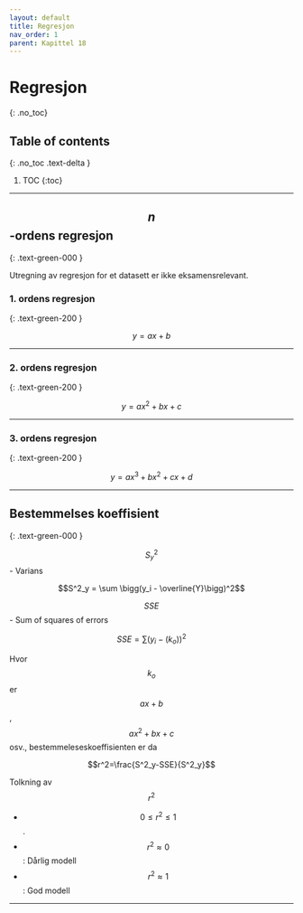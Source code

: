 ```yaml
---
layout: default
title: Regresjon
nav_order: 1
parent: Kapittel 18
---
```


# Regresjon
{: .no_toc}
## Table of contents
{: .no_toc .text-delta }

1. TOC
{:toc}

---

## $$n$$-ordens regresjon
{: .text-green-000 }

Utregning av regresjon for et datasett er ikke eksamensrelevant.

### 1. ordens regresjon
{: .text-green-200 }

$$y = ax+b$$

---

### 2. ordens regresjon
{: .text-green-200 }

$$y=ax^2+bx+c$$

---

### 3. ordens regresjon
{: .text-green-200 }

$$y=ax^3+bx^2+cx+d$$

---

## Bestemmelses koeffisient
{: .text-green-000 }

$$S^2_y$$ - Varians

$$S^2_y = \sum \bigg(y_i - \overline{Y}\bigg)^2$$

$$SSE$$ - Sum of squares of errors

$$SSE = \sum \bigg(y_i - (k_{o})\bigg)^2$$

Hvor $$k_o$$ er $$ax+b$$, $$ax^2+bx+c$$ osv., bestemmeleseskoeffisienten er da

$$r^2=\frac{S^2_y-SSE}{S^2_y}$$

Tolkning av $$r^2$$

* $$ 0 \leq r^2 \leq 1$$.
* $$r^2 \approx 0$$ : Dårlig modell
* $$r^2 \approx 1$$ : God modell

---
